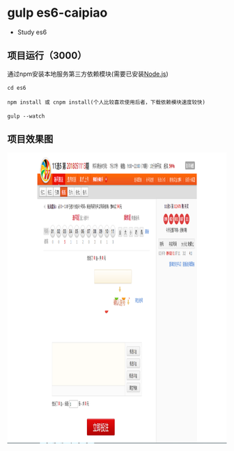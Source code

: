 # gulp es6-caipiao

- Study es6

## 项目运行（3000）
通过npm安装本地服务第三方依赖模块(需要已安装[Node.js](https://nodejs.org/en/))

```
cd es6

npm install 或 cnpm install(个人比较喜欢使用后者，下载依赖模块速度较快)

gulp --watch

```

## 项目效果图
<img src="https://raw.githubusercontent.com/WuChenDi/es6/master/screenshots/index.png" width="1349" height="668"/>